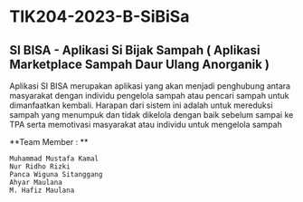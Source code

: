 # TIK204-2023-B-SiBiSa

## SI BISA - Aplikasi Si Bijak Sampah ( Aplikasi Marketplace Sampah Daur Ulang Anorganik )

Aplikasi SI BISA merupakan aplikasi yang akan menjadi penghubung antara masyarakat dengan individu pengelola sampah atau pencari sampah untuk dimanfaatkan kembali.
Harapan dari sistem ini adalah untuk mereduksi sampah yang menumpuk dan tidak dikelola dengan baik sebelum sampai ke TPA serta memotivasi masyarakat atau individu untuk mengelola sampah


**Team Member : **

    Muhammad Mustafa Kamal
    Nur Ridho Rizki
    Panca Wiguna Sitanggang
    Ahyar Maulana
    M. Hafiz Maulana
